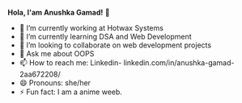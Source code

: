 **Hola, I'am Anushka Gamad!** 👋

- 🔭 I’m currently working at Hotwax Systems
- 🌱 I’m currently learning DSA and Web Development
- 👯 I’m looking to collaborate on web development projects
- 💬 Ask me about OOPS
- 📫 How to reach me: Linkedin- linkedin.com/in/anushka-gamad-2aa672208/
- 😄 Pronouns: she/her
- ⚡ Fun fact: I am a anime weeb.

